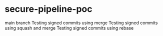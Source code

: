 # secure-pipeline-poc

main branch
Testing signed commits using merge
Testing signed commits using squash and merge
Testing signed commits using rebase
